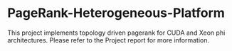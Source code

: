 # PageRank-Heterogeneous-Platform
This project implements topology driven pagerank for CUDA and Xeon phi architectures.
Please refer to the Project report for more information.
